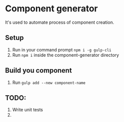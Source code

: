 # Component generator

It's used to automate process of component creation.

## Setup

1. Run in your command prompt `npm i -g gulp-cli`
2. Run `npm i` inside the component-generator directory

## Build you component

1. Run `gulp add --new component-name`

## TODO:

1. Write unit tests
2.
